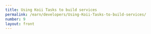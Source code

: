 ```yaml
---
title: Using Koii Tasks to build services
permalink: /earn/developers/Using-Koii-Tasks-to-build-services/
number: 9
layout: front
---
```

